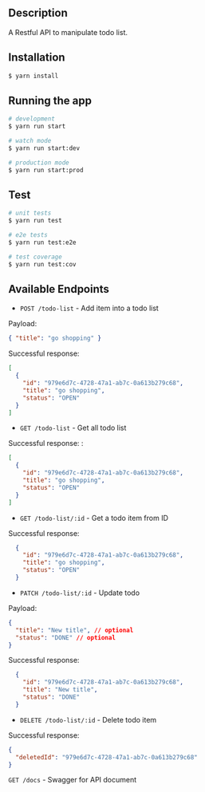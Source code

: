 ## Description

A Restful API to manipulate todo list.

## Installation

```bash
$ yarn install
```

## Running the app

```bash
# development
$ yarn run start

# watch mode
$ yarn run start:dev

# production mode
$ yarn run start:prod
```

## Test

```bash
# unit tests
$ yarn run test

# e2e tests
$ yarn run test:e2e

# test coverage
$ yarn run test:cov
```

## Available Endpoints 

- `POST /todo-list` - Add item into a todo list

Payload:

```json
{ "title": "go shopping" }
```

Successful response:

```json
[
  {
    "id": "979e6d7c-4728-47a1-ab7c-0a613b279c68",
    "title": "go shopping",
    "status": "OPEN"
  }
]
```

- `GET /todo-list` - Get all todo list

Successful response: : 

```json
[
  {
    "id": "979e6d7c-4728-47a1-ab7c-0a613b279c68",
    "title": "go shopping",
    "status": "OPEN"
  }
]
```
- `GET /todo-list/:id` - Get a todo item from ID

Successful response:

```json
  {
    "id": "979e6d7c-4728-47a1-ab7c-0a613b279c68",
    "title": "go shopping",
    "status": "OPEN"
  }
```
- `PATCH /todo-list/:id` - Update todo

Payload: 
```json
{
  "title": "New title", // optional
  "status": "DONE" // optional
}
```
Successful response:

```json
  {
    "id": "979e6d7c-4728-47a1-ab7c-0a613b279c68",
    "title": "New title",
    "status": "DONE"
  }
```

- `DELETE /todo-list/:id` - Delete todo item 

Successful response: 

```json
{
  "deletedId": "979e6d7c-4728-47a1-ab7c-0a613b279c68"
}
```

`GET /docs` - Swagger for API document 

